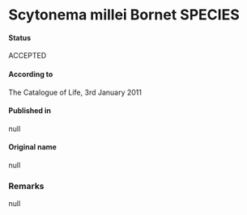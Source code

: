 # Scytonema millei Bornet SPECIES

#### Status
ACCEPTED

#### According to
The Catalogue of Life, 3rd January 2011

#### Published in
null

#### Original name
null

### Remarks
null